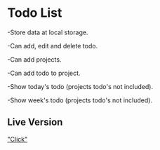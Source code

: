 # Todo List

-Store data at local storage.

-Can add, edit and delete todo.

-Can add projects.

-Can add todo to project.

-Show today's todo (projects todo's not included).

-Show week's todo (projects todo's not included).

## Live Version

["Click"](https://karakuscem.github.io/Todo-List/)
